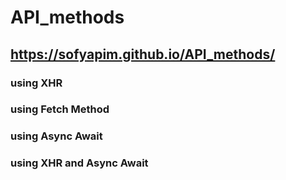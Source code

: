 # API_methods

## https://sofyapim.github.io/API_methods/
### using XHR
### using Fetch Method
### using Async Await
### using XHR and Async Await
